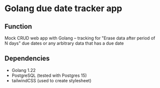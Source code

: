 # Golang due date tracker app

## Function

Mock CRUD web app with Golang – tracking for "Erase data after period of N days" due dates or any arbitrary data that has a due date

## Dependencies

- Golang 1.22
- PostgreSQL (tested with Postgres 15)
- tailwindCSS (used to create stylesheet)
